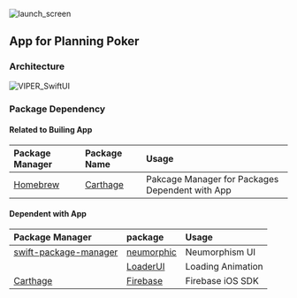 ![launch_screen](https://user-images.githubusercontent.com/71208265/207891766-de36b235-937b-404b-8ef8-7f793f3f37e7.png)
## App for Planning Poker

### Architecture
![VIPER_SwiftUI](https://user-images.githubusercontent.com/71208265/207720255-8bf04fee-8693-4b2e-ad72-fdc26d361159.png)

### Package Dependency

#### Related to Builing App

| Package Manager | Package Name | Usage |
| :-- | :-- | :-- |
| [Homebrew](https://brew.sh) | [Carthage](https://github.com/Carthage/Carthage) | Pakcage Manager for Packages Dependent with App |

#### Dependent with App

| Package Manager | package | Usage |
| :-- | :-- | :-- |
| [swift-package-manager](https://github.com/apple/swift-package-manager) | [neumorphic](https://github.com/costachung/neumorphic) | Neumorphism UI |
| | [LoaderUI](https://github.com/ninjaprox/LoaderUI) | Loading Animation |
| [Carthage](https://github.com/Carthage/Carthage) | [Firebase](https://github.com/firebase/firebase-ios-sdk) | Firebase iOS SDK |
